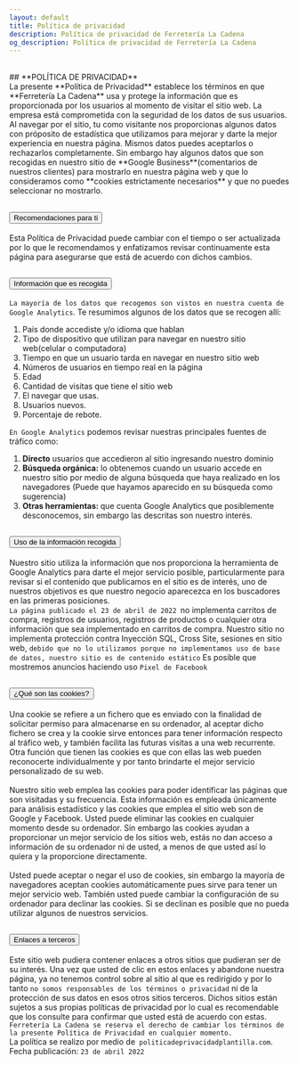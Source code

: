 ```yaml
---
layout: default
title: Política de privacidad
description: Política de privacidad de Ferretería La Cadena
og_description: Política de privacidad de Ferretería La Cadena
---
```

<br>
## **POLÍTICA DE PRIVACIDAD** <br>
La presente **Política de Privacidad** establece los términos en que **Ferretería La Cadena** usa y protege la información que es proporcionada por los usuarios al momento de visitar el sitio web. La empresa está comprometida con la seguridad de los datos de sus usuarios. Al navegar por el sitio, tu como visitante nos proporcionas algunos datos con próposito de estadística que utilizamos para mejorar y darte la mejor experiencia en nuestra página. Mismos datos puedes aceptarlos o rechazarlos completamente. Sin embargo hay algunos datos que son recogidas en nuestro sitio de **Google Business**(comentarios de nuestros clientes) para mostrarlo en nuestra página web y que lo consideramos como **cookies estrictamente necesarios** y que no puedes seleccionar no mostrarlo.
<div class="accordion" id="accordionFlushExample">
  <div class="accordion-item">
    <h2 class="accordion-header" id="flush-headingOne">
      <button class="accordion-button collapsed" type="button" data-bs-toggle="collapse" data-bs-target="#flush-collapseOne" aria-expanded="false" aria-controls="flush-collapseOne">
        Recomendaciones para ti
      </button>
    </h2>
    <div id="flush-collapseOne" class="accordion-collapse collapse" aria-labelledby="flush-headingOne" data-bs-parent="#accordionFlushExample">
      <div class="accordion-body">
        Esta Política de Privacidad puede cambiar con el tiempo o ser actualizada por lo que le recomendamos y enfatizamos revisar continuamente esta página para asegurarse que está de acuerdo con dichos cambios.
      </div>
    </div>
  </div>
  <div class="accordion-item">
    <h2 class="accordion-header" id="flush-headingTwo">
      <button class="accordion-button collapsed" type="button" data-bs-toggle="collapse" data-bs-target="#flush-collapseTwo" aria-expanded="false" aria-controls="flush-collapseTwo">
        Información que es recogida
      </button>
    </h2>
    <div id="flush-collapseTwo" class="accordion-collapse collapse" aria-labelledby="flush-headingTwo" data-bs-parent="#accordionFlushExample">
      <div class="accordion-body">
          <code>La mayoría de los datos que recogemos son vistos en nuestra cuenta de Google Analytics</code>. Te resumimos algunos de los datos que se recogen allí:
        <ol>
  <li>País donde accediste y/o idioma que hablan</li>
          <li>Tipo de dispositivo que utilizan para navegar en nuestro sitio web(celular o computadora)</li>
          <li>Tiempo en que un usuario tarda en navegar en nuestro sitio web</li>
          <li>Números de usuarios en tiempo real en la página</li>
           <li>Edad</li>
           <li>Cantidad de visitas que tiene el sitio web</li>
           <li>El navegar que usas.</li>
          <li>Usuarios nuevos.</li>
          <li>Porcentaje de rebote.</li>
</ol>
        <code>En Google Analytics</code> podemos revisar nuestras principales fuentes de tráfico como:
        <ol>
  <li><strong>Directo</strong> usuarios que accedieron al sitio ingresando nuestro dominio</li>
  <li><strong>Búsqueda orgánica:</strong> lo obtenemos cuando un usuario accede en nuestro sitio por medio de alguna búsqueda que haya realizado en los navegadores (Puede que hayamos aparecido en su búsqueda como sugerencia)</strong></li>
  <li><strong>Otras herramientas: </strong>que cuenta Google Analytics que posiblemente desconocemos, sin embargo las descritas son nuestro interés.</li>
</ol>
      </div>
    </div>
  </div>
  <div class="accordion-item">
    <h2 class="accordion-header" id="flush-headingThree">
      <button class="accordion-button collapsed" type="button" data-bs-toggle="collapse" data-bs-target="#flush-collapseThree" aria-expanded="false" aria-controls="flush-collapseThree">
        Uso de la información recogida
      </button>
    </h2>
    <div id="flush-collapseThree" class="accordion-collapse collapse" aria-labelledby="flush-headingThree" data-bs-parent="#accordionFlushExample">
      <div class="accordion-body">
  Nuestro sitio utiliza la información que nos proporciona la herramienta de Google Analytics para darte el mejor servicio posible, particularmente para revisar si el contenido que publicamos en el sitio es de interés, uno de nuestros objetivos es que nuestro negocio aparecezca en los buscadores en las primeras posiciones.<br>
        <code>La página publicado el 23 de abril de 2022 </code>no implementa carritos de compra, registros de usuarios, registros de productos o cualquier otra información que sea implementado en carritos de compra. Nuestro sitio no implementa protección contra Inyección SQL, Cross Site, sesiones en sitio web, <code>debido que no lo utilizamos porque no implementamos uso de base de datos, nuestro sitio es de contenido estático</code>
        Es posible que mostremos anuncios haciendo uso <code>Pixel de Facebook</code>
      </div>
    </div>
  </div>
    <div class="accordion-item">
    <h2 class="accordion-header" id="flush-heading4">
      <button class="accordion-button collapsed" type="button" data-bs-toggle="collapse" data-bs-target="#flush-collapse4" aria-expanded="false" aria-controls="flush-collapse4">
        ¿Qué son las cookies?
      </button>
    </h2>
    <div id="flush-collapse4" class="accordion-collapse collapse" aria-labelledby="flush-heading4" data-bs-parent="#accordionFlushExample">
      <div class="accordion-body">
Una cookie se refiere a un fichero que es enviado con la finalidad de solicitar permiso para almacenarse en su ordenador, al aceptar dicho fichero se crea y la cookie sirve entonces para tener información respecto al tráfico web, y también facilita las futuras visitas a una web recurrente. Otra función que tienen las cookies es que con ellas las web pueden reconocerte individualmente y por tanto brindarte el mejor servicio personalizado de su web.
<br><br>
Nuestro sitio web emplea las cookies para poder identificar las páginas que son visitadas y su frecuencia. Esta información es empleada únicamente para análisis estadístico y las cookies que emplea el sitio web son de Google y Facebook. Usted puede eliminar las cookies en cualquier momento desde su ordenador. Sin embargo las cookies ayudan a proporcionar un mejor servicio de los sitios web, estás no dan acceso a información de su ordenador ni de usted, a menos de que usted así lo quiera y la proporcione directamente.<br><br>
Usted puede aceptar o negar el uso de cookies, sin embargo la mayoría de navegadores aceptan cookies automáticamente pues sirve para tener un mejor servicio web. También usted puede cambiar la configuración de su ordenador para declinar las cookies. Si se declinan es posible que no pueda utilizar algunos de nuestros servicios.
      </div>
    </div>
  </div>
    <div class="accordion-item">
    <h2 class="accordion-header" id="flush-heading5">
      <button class="accordion-button collapsed" type="button" data-bs-toggle="collapse" data-bs-target="#flush-collapse5" aria-expanded="false" aria-controls="flush-collapse5">
        Enlaces a terceros
      </button>
    </h2>
    <div id="flush-collapse5" class="accordion-collapse collapse" aria-labelledby="flush-heading5" data-bs-parent="#accordionFlushExample">
      <div class="accordion-body">
Este sitio web pudiera contener enlaces a otros sitios que pudieran ser de su interés. Una vez que usted de clic en estos enlaces y abandone nuestra página, ya no tenemos control sobre al sitio al que es redirigido y por lo tanto <code>no somos responsables de los términos o privacidad</code> ni de la protección de sus datos en esos otros sitios terceros. Dichos sitios están sujetos a sus propias políticas de privacidad por lo cual es recomendable que los consulte para confirmar que usted está de acuerdo con estas.
    </div>
  </div>
</div>
  <code>Ferretería La Cadena se reserva el derecho de cambiar los términos de la presente Política de Privacidad en cualquier momento.</code> <br>
La política se realizo por medio de<code> politicadeprivacidadplantilla.com</code>. <br>
  Fecha publicación: <code>23 de abril 2022</code>
<script src="https://cdn.jsdelivr.net/npm/bootstrap@5.0.2/dist/js/bootstrap.bundle.min.js" integrity="sha384-MrcW6ZMFYlzcLA8Nl+NtUVF0sA7MsXsP1UyJoMp4YLEuNSfAP+JcXn/tWtIaxVXM" crossorigin="anonymous"></script>
